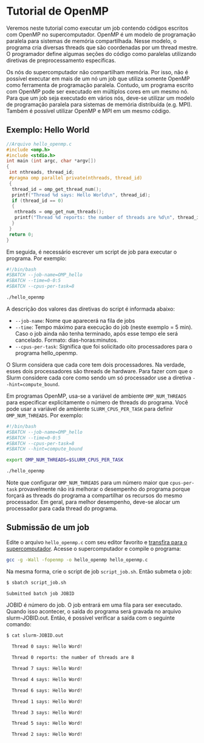 # Tutorial de OpenMP

Veremos neste tutorial como executar um job contendo códigos escritos com OpenMP no supercomputador. OpenMP é um modelo de programação paralela para sistemas de memória compartilhada. Nesse modelo, o programa cria diversas threads que são coordenadas por um thread mestre. O programador define algumas seções do código como paralelas utilizando diretivas de preprocessamento específicas.

Os nós do supercomputador não compartilham memória. Por isso, não é possível executar em mais de um nó um job que utiliza somente OpenMP como ferramenta de programação paralela. Contudo, um programa escrito com OpenMP pode ser executado em múltiplos cores em um mesmo nó. Para que um job seja executado em vários nós, deve-se utilizar um modelo de programação paralela para sistemas de memória distribuída (e.g. MPI). Também é possível utilizar OpenMP e MPI em um mesmo código.

## Exemplo: Hello World

```c
//Arquivo hello_openmp.c 
#include <omp.h> 
#include <stdio.h>
int main (int argc, char *argv[]) 
{ 
 int nthreads, thread_id; 
 #pragma omp parallel private(nthreads, thread_id) 
 { 
  thread_id = omp_get_thread_num();
  printf("Thread %d says: Hello World\n", thread_id); 
  if (thread_id == 0)
  { 
   nthreads = omp_get_num_threads();
   printf("Thread %d reports: the number of threads are %d\n", thread_id, nthreads); 
  } 
 } 
 return 0; 
}
```

Em seguida, é necessário escrever um script de job para executar o programa. Por exemplo:

```bash
#!/bin/bash 
#SBATCH --job-name=OMP_hello 
#SBATCH --time=0-0:5
#SBATCH --cpus-per-task=8 

./hello_openmp
```

A descrição dos valores das diretivas do script é informada abaixo:

- ``--job-name``: Nome que aparecerá na fila de jobs
- ``--time``: Tempo máximo para execução do job (neste exemplo = 5 min). Caso o job ainda não tenha terminado, após esse tempo ele será cancelado. Formato: dias-horas:minutos.
- ``--cpus-per-task``: Significa que foi solicitado oito processadores para o programa hello_openmp.  

O Slurm considera que cada core tem dois processadores. Na verdade, esses dois processadores são threads de hardware. Para fazer com que o Slurm considere cada core como sendo um só processador use a diretiva ``--hint=compute_bound``.

Em programas OpenMP, usa-se a variável de ambiente `OMP_NUM_THREADS` para especificar explicitamente o número de threads do programa. Você pode usar a variável de ambiente `SLURM_CPUS_PER_TASK` para definir `OMP_NUM_THREADS`. Por exemplo:

```bash
#!/bin/bash 
#SBATCH --job-name=OMP_hello 
#SBATCH --time=0-0:5
#SBATCH --cpus-per-task=8 
#SBATCH --hint=compute_bound

export OMP_NUM_THREADS=$SLURM_CPUS_PER_TASK

./hello_openmp
```

Note que configurar `OMP_NUM_THREADS` para um número maior que `cpus-per-task` provavelmente não irá melhorar o desempenho do programa porque forçará as threads do programa a compartilhar os recursos do mesmo processador. Em geral, para melhor desempenho, deve-se alocar um processador para cada thread do programa.

## Submissão de um job

Edite o arquivo ``hello_openmp.c`` com seu editor favorito e [transfira para o supercomputador](../beginner/introduction_part_1.md#acessando-arquivos-do-supercomputador). Acesse o supercomputador e compile o programa:

```bash
gcc -g -Wall -fopenmp -o hello_openmp hello_openmp.c
```

Na mesma forma, crie o script de job ``script_job.sh``. Então submeta o job:

```bash
$ sbatch script_job.sh

Submitted batch job JOBID
```

JOBID é número do job. O job entrará em uma fila para ser executado. Quando isso acontecer, o saída do programa será gravada no arquivo slurm-JOBID.out. Então, é possível verificar a saída com o seguinte comando:

```bash
$ cat slurm-JOBID.out

  Thread 0 says: Hello Word!

  Thread 0 reports: the number of threads are 8

  Thread 7 says: Hello Word!

  Thread 4 says: Hello Word!

  Thread 6 says: Hello Word!

  Thread 1 says: Hello Word!

  Thread 3 says: Hello Word!

  Thread 5 says: Hello Word!

  Thread 2 says: Hello Word!
```
